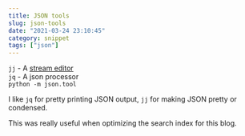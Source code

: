 ```yaml
---
title: JSON tools
slug: json-tools
date: "2021-03-24 23:10:45"
category: snippet
tags: ["json"]
---
```


`jj` - A [stream editor](https://github.com/tidwall/jj)  
`jq` - A json processor  
`python -m json.tool`

I like `jq` for pretty printing JSON output, `jj` for making JSON pretty or condensed.

This was really useful when optimizing the search index for this blog.
